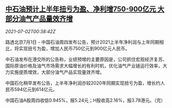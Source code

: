 <!--1625187663000-->
[中石油预计上半年扭亏为盈、净利增750-900亿元 大部分油气产品量效齐增](https://cn.reuters.com/article/petrochina-h1-profit-0701-thur-idCNKCS2E801K)
------

<div><i>2021-07-02T00:38:42Z</i></div><p>路透北京7月1日 - 中国石油周四发布公告，预计2021上半年净利润与上年同期相比，将实现扭亏为盈，增加人民币750亿元到900亿元人民币。</p><p>中石油发布在港交所的公告称，业绩预增的主要原因是，公司抓住宏观经济复苏、国际原油价格及油气市场需求大幅增长的有利时机，优化油气产业链运行效率，大力实施提质增效，大部分油气产品实现量效齐增。</p><p>中国石化稍早发布公告，上半年净利润亦较2020年同期实现扭亏为盈，增长约人民币594亿元到614亿元。</p><p>中国石油A股周四收低0.945%，报5.24元；H股收高2.16%，报3.78港元。（完）</p>

